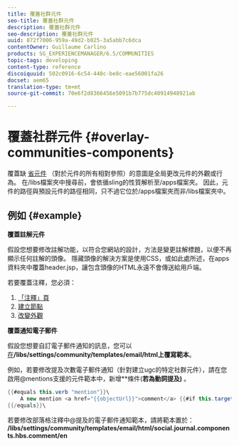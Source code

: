 ```yaml
---
title: 覆蓋社群元件
seo-title: 覆蓋社群元件
description: 覆蓋社群元件
seo-description: 覆蓋社群元件
uuid: 872f7006-959a-49d2-b025-3a5abb7c6dca
contentOwner: Guillaume Carlino
products: SG_EXPERIENCEMANAGER/6.5/COMMUNITIES
topic-tags: developing
content-type: reference
discoiquuid: 502c0916-6c54-440c-be8c-eae56001fa26
docset: aem65
translation-type: tm+mt
source-git-commit: 70e6f2d8366456e5091b7b775dc40914948921ab

---
```



# 覆蓋社群元件 {#overlay-communities-components}

覆蓋缺 [省元件](/help/communities/client-customize.md#overlays) （對於元件的所有相對參照）的意圖是全局更改元件的外觀或行為。 在/libs檔案夾中搜尋前，會依循sling的性質解析至/apps檔案夾。 因此，元件的路徑與預設元件的路徑相同，只不過它位於/apps檔案夾而非/libs檔案夾中。

## 例如 {#example}

**覆蓋註解元件**

假設您想要修改註解功能，以符合您網站的設計，方法是變更註解標題，以便不再顯示任何註解的頭像。 隱藏頭像的解決方案是使用CSS，或如此處所述，在apps資料夾中覆蓋header.jsp，讓包含頭像的HTML永遠不會傳送給用戶端。

若要覆蓋注釋，您必須：

1. [「注釋」頁](/help/communities/overlay-create-comments-page.md)
1. [建立節點](/help/communities/overlay-create-nodes.md)
1. [改變外觀](/help/communities/overlay-alter-appearance.md)

**覆蓋通知電子郵件**

假設您想要自訂電子郵件通知的訊息，您可以 [在](/help/communities/client-customize.md#overlays)**/libs/settings/community/templates/email/html上覆寫範本**。

例如，若要修改提及次數電子郵件通知（針對建立ugc的特定社群元件），請在您啟用@mentions支援的元件範本中，新增**條件( ****&#x200B;若為動詞提及)**** 。

```java
{{#equals this.verb "mention"}}\
    A new mention <a href="{{objectUrl}}">comment</a> {{#if this.target.properties.[jcr:title]}}to the article "{{{target.displayName}}}" {{/if}}was added by {{{user.name}}} on {{dateUtil this.published format="EEE, d MMM yyyy HH:mm:ss z"}}.\n \
{{/equals}}\
```

若要修改部落格注釋中@提及的電子郵件通知範本，請將範本置於： **/libs/settings/community/templates/email/html/social.journal.components.hbs.comment/en**
